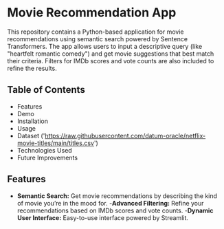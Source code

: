 # Movie Recommendation App

This repository contains a Python-based application for movie recommendations using semantic search powered by Sentence Transformers. The app allows users to input a descriptive query (like "heartfelt romantic comedy") and get movie suggestions that best match their criteria. Filters for IMDb scores and vote counts are also included to refine the results.

## Table of Contents

- Features
- Demo
- Installation
- Usage
- Dataset ('https://raw.githubusercontent.com/datum-oracle/netflix-movie-titles/main/titles.csv')
- Technologies Used
- Future Improvements

## Features

- **Semantic Search:** Get movie recommendations by describing the kind of movie you’re in the mood for.
-**Advanced Filtering:** Refine your recommendations based on IMDb scores and vote counts.
-**Dynamic User Interface:** Easy-to-use interface powered by Streamlit.
